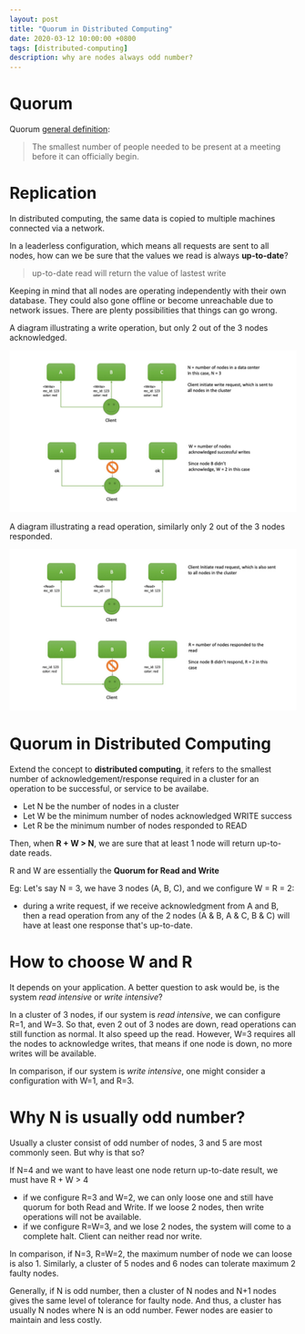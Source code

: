 ```yaml
---
layout: post
title: "Quorum in Distributed Computing"
date: 2020-03-12 10:00:00 +0800
tags: [distributed-computing]
description: why are nodes always odd number?
---
```


# Quorum

Quorum [general definition](https://dictionary.cambridge.org/dictionary/english/quorum):

> The smallest number of people needed to be present at a meeting before it can officially begin.

# Replication

In distributed computing, the same data is copied to multiple machines connected via a network.

In a leaderless configuration, which means all requests are sent to all nodes, how can we be sure that the values we read is always **up-to-date**?

> up-to-date read will return the value of lastest write

Keeping in mind that all nodes are operating independently with their own database. They could also gone offline or become unreachable due to network issues. There are plenty possibilities that things can go wrong.

A diagram illustrating a write operation, but only 2 out of the 3 nodes acknowledged.

![write](/assets/img/W.jpeg)

A diagram illustrating a read operation, similarly only 2 out of the 3 nodes responded.

![read](/assets/img/R.jpeg)

# Quorum in Distributed Computing

Extend the concept to **distributed computing**, it refers to the smallest number of acknowledgement/response required in a cluster for an operation to be successful, or service to be availabe.

- Let N be the number of nodes in a cluster
- Let W be the minimum number of nodes acknowledged WRITE success
- Let R be the minimum number of nodes responded to READ

Then, when **R + W > N**, we are sure that at least 1 node will return up-to-date reads.

R and W are essentially the **Quorum for Read and Write**

Eg: Let's say N = 3, we have 3 nodes (A, B, C), and we configure W = R = 2:

- during a write request, if we receive acknowledgment from A and B, then a read operation from any of the 2 nodes (A & B, A & C, B & C) will have at least one response that's up-to-date.

# How to choose W and R

It depends on your application. A better question to ask would be, is the system _read intensive_ or _write intensive_?

In a cluster of 3 nodes, if our system is _read intensive_, we can configure R=1, and W=3. So that, even 2 out of 3 nodes are down, read operations can still function as normal. It also speed up the read. However, W=3 requires all the nodes to acknowledge writes, that means if one node is down, no more writes will be available.

In comparison, if our system is _write intensive_, one might consider a configuration with W=1, and R=3.

# Why N is usually odd number?

Usually a cluster consist of odd number of nodes, 3 and 5 are most commonly seen. But why is that so?

If N=4 and we want to have least one node return up-to-date result, we must have R + W > 4

- if we configure R=3 and W=2, we can only loose one and still have quorum for both Read and Write. If we loose 2 nodes, then write operations will not be available.
- if we configure R=W=3, and we lose 2 nodes, the system will come to a complete halt. Client can neither read nor write.

In comparison, if N=3, R=W=2, the maximum number of node we can loose is also 1.
Similarly, a cluster of 5 nodes and 6 nodes can tolerate maximum 2 faulty nodes.

Generally, if N is odd number, then a cluster of N nodes and N+1 nodes gives the same level of tolerance for faulty node. And thus, a cluster has usually N nodes where N is an odd number. Fewer nodes are easier to maintain and less costly.